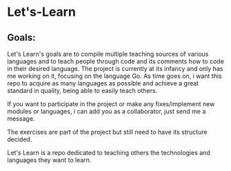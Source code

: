 # Let's-Learn

## Goals:

Let's Learn's goals are to compile multiple teaching sources of various languages and to teach people through code and its comments how to code in their desired language.
The project is currently at its infancy and only has me working on it, focusing on the language Go.
As time goes on, i want this repo to acquire as many languages as possible and achieve a great standard in quality, being able to easily teach others.

If you want to participate in the project or make any fixes/implement new modules or languages, i can add you as a collaborator, just send me a message.

The exercises are part of the project but still need to have its structure decided.

Let's Learn is a repo dedicated to teaching others the technologies and languages they want to learn.
